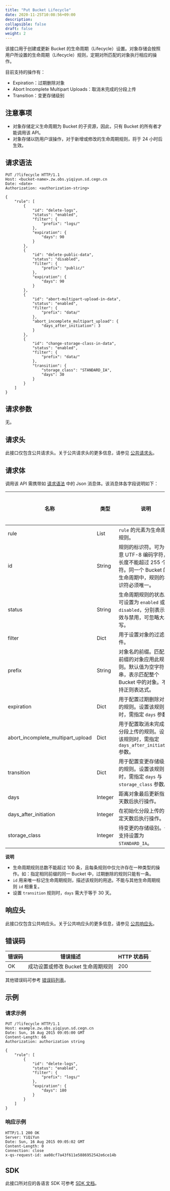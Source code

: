 ```yaml
---
title: "Put Bucket Lifecycle"
date: 2020-11-25T10:08:56+09:00
description:
collapsible: false
draft: false
weight: 2
---
```


该接口用于创建或更新 Bucket 的生命周期（Lifecycle）设置。对象存储会按照用户所设置的生命周期（Lifecycle）规则，定期对所匹配的对象执行相应的操作。

目前支持的操作有：
- Expiration：过期删除对象
- Abort Incomplete Multipart Uploads：取消未完成的分段上传
- Transition：变更存储级别

## 注意事项

- 对象存储定义生命周期为 Bucket 的子资源，因此，只有 Bucket 的所有者才能调用该 API。
- 对象存储以防用户误操作，对于新增或修改的生命周期规则，将于 24 小时后生效。

## 请求语法

```http
PUT /?lifecycle HTTP/1.1
Host: <bucket-name>.zw.obs.yiqiyun.sd.cegn.cn
Date: <date>
Authorization: <authorization-string>

{
    "rule": [
        {
            "id": "delete-logs",
            "status": "enabled",
            "filter": {
                "prefix": "logs/"
            },
            "expiration": {
                "days": 90
            }
        },
        {
            "id": "delete-public-data",
            "status": "disabled",
            "filter": {
                "prefix": "public/"
            },
            "expiration": {
                "days": 90
            }
        },
        {
            "id": "abort-multipart-upload-in-data",
            "status": "enabled",
            "filter": {
                "prefix": "data/"
            },
            "abort_incomplete_multipart_upload": {
                "days_after_initiation": 3
            }
        },
        {
            "id": "change-storage-class-in-data",
            "status": "enabled",
            "filter": {
                "prefix": "data/"
            },
            "transition": {
                "storage_class": "STANDARD_IA",
                "days": 30
            }
        }
    ]
}
```

## 请求参数

无。

## 请求头

此接口仅包含公共请求头。关于公共请求头的更多信息，请参见 [公共请求头](/storage/object-storage/api/common_header/#请求头字段-request-header)。

## 请求体

调用该 API 需携带如 [请求语法](#请求语法) 中的 Json 消息体。该消息体各字段说明如下：

| 名称 | 类型 | 说明 | 是否必须 |
| --- | --- | --- | --- |
| rule | List | `rule` 的元素为生命周期规则。 | 是 |
| id | String | 规则的标识符。可为任意 UTF-8 编码字符，长度不能超过 255 个字符。同一个 Bucket 的生命周期中，规则的标识符必须唯一。| 是 |
| status | String | 生命周期规则的状态。可设置为 `enabled` 或 `disabled`，分别表示生效与禁用，可忽略大小写。| 是 |
| filter | Dict | 用于设置对象的过滤条件。| 是 |
| prefix | String | 对象名的前缀。匹配此前缀的对象应用此规则。默认值为空字符串，表示匹配整个 Bucket 中的对象。不支持正则表达式。| 否 |
| expiration | Dict | 用于配置过期删除对象的规则。设置该规则时，需指定 `days` 参数。| 否 |
| abort_incomplete_multipart_upload |Dict | 用于配置取消未完成的分段上传的规则。设置该规则时，需指定 `days_after_initiation` 参数。| 否 |
| transition | Dict | 用于配置变更存储级别的规则。设置该规则时，需指定 `days` 与 `storage_class` 参数。| 否 |
| days | Integer | 距离对象最后更新指定天数后执行操作。 | 否 |
| days_after_initiation | Integer | 在初始化分段上传的指定天数后执行操作。| 否 |
| storage_class | Integer | 待变更的存储级别。仅支持设置为 `STANDARD_IA`。| 否 |

**说明**
- 生命周期规则总数不能超过 100 条，且每条规则中仅允许存在一种类型的操作。如：指定相同前缀的同一 Bucket 中，过期删除的规则只能有一条。
- `id` 用来唯一标记生命周期规则，描述该规则的用途。不能与其他生命周期规则 `id` 相重复。
- 设置 `transition` 规则时，`days` 需大于等于 30 天。

## 响应头

此接口仅包含公共响应头。关于公共响应头的更多信息，请参见 [公共响应头](/storage/object-storage/api/common_header/#响应头字段-response-header)。

## 错误码

| 错误码 | 错误描述 | HTTP 状态码 |
| --- | --- | --- |
| OK | 成功设置或修改 Bucket 生命周期规则 | 200 |

其他错误码可参考 [错误码列表](/storage/object-storage/api/error_code/#错误码列表)。

## 示例

### 请求示例

```http
PUT /?lifecycle HTTP/1.1
Host: example.zw.obs.yiqiyun.sd.cegn.cn
Date: Sun, 16 Aug 2015 09:05:00 GMT
Content-Length: 66
Authorization: authorization string

{
    "rule": [
        {
            "id": "delete-logs",
            "status": "enabled",
            "filter": {
                "prefix": "logs/"
            },
            "expiration": {
                "days": 180
            }
        }
    ]
}
```

### 响应示例

```http
HTTP/1.1 200 OK
Server: YiQiYun
Date: Sun, 16 Aug 2015 09:05:02 GMT
Content-Length: 0
Connection: close
x-qs-request-id: aa08cf7a43f611e5886952542e6ce14b
```

## SDK

此接口所对应的各语言 SDK 可参考 [SDK 文档](/storage/object-storage/sdk/)。
